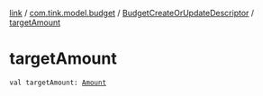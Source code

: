 [link](../../index.md) / [com.tink.model.budget](../index.md) / [BudgetCreateOrUpdateDescriptor](index.md) / [targetAmount](./target-amount.md)

# targetAmount

`val targetAmount: `[`Amount`](../../com.tink.model.misc/-amount/index.md)